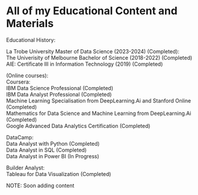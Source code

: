 # All of my Educational Content and Materials
Educational History: <br/>

La Trobe University Master of Data Science (2023-2024)  (Completed): <br/>
The Univerisity of Melbourne Bachelor of Science (2018-2022) (Completed)<br/>
AIE: Certificate III in Information Technology (2019) (Completed) <br/>

(Online courses): <br/>
Coursera: <br/>
IBM Data Science Professional (Completed) <br/>
IBM Data Analyst Professional (Completed) <br/>
Machine Learning Specialisation from DeepLearning.Ai and Stanford Online (Completed) <br/>
Mathematics for Data Science and Machine Learning from DeepLearning.Ai (Completed) <br/>
Google Advanced Data Analytics Certification (Completed) <br/>

DataCamp: <br/>
Data Analyst with Python (Completed) <br/>
Data Analyst in SQL (Completed) <br/>
Data Analyst in Power BI (In Progress) <br/>

Builder Analyst: <br/>
Tableau for Data Visualization (Completed) <br/>

NOTE: Soon adding content <br/>




